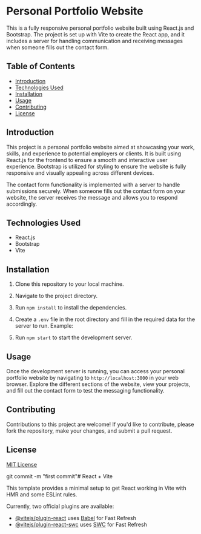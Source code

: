 # Personal Portfolio Website

This is a fully responsive personal portfolio website built using React.js and Bootstrap. The project is set up with Vite to create the React app, and it includes a server for handling communication and receiving messages when someone fills out the contact form.

## Table of Contents

- [Introduction](#introduction)
- [Technologies Used](#technologies-used)
- [Installation](#installation)
- [Usage](#usage)
- [Contributing](#contributing)
- [License](#license)

## Introduction

This project is a personal portfolio website aimed at showcasing your work, skills, and experience to potential employers or clients. It is built using React.js for the frontend to ensure a smooth and interactive user experience. Bootstrap is utilized for styling to ensure the website is fully responsive and visually appealing across different devices.

The contact form functionality is implemented with a server to handle submissions securely. When someone fills out the contact form on your website, the server receives the message and allows you to respond accordingly.

## Technologies Used

- React.js
- Bootstrap
- Vite

## Installation

1. Clone this repository to your local machine.
2. Navigate to the project directory.
3. Run `npm install` to install the dependencies.
4. Create a `.env` file in the root directory and fill in the required data for the server to run. Example:      
    
5. Run `npm start` to start the development server.

## Usage

Once the development server is running, you can access your personal portfolio website by navigating to `http://localhost:3000` in your web browser. Explore the different sections of the website, view your projects, and fill out the contact form to test the messaging functionality.

## Contributing

Contributions to this project are welcome! If you'd like to contribute, please fork the repository, make your changes, and submit a pull request.

## License

[MIT License](LICENSE)


git commit -m "first commit"# React + Vite

This template provides a minimal setup to get React working in Vite with HMR and some ESLint rules.

Currently, two official plugins are available:

- [@vitejs/plugin-react](https://github.com/vitejs/vite-plugin-react/blob/main/packages/plugin-react/README.md) uses [Babel](https://babeljs.io/) for Fast Refresh
- [@vitejs/plugin-react-swc](https://github.com/vitejs/vite-plugin-react-swc) uses [SWC](https://swc.rs/) for Fast Refresh
